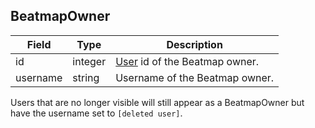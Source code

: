 ## BeatmapOwner

Field    | Type    | Description
-------- | ------- | ------------
id       | integer | [User](#user) id of the Beatmap owner.
username | string  | Username of the Beatmap owner.

Users that are no longer visible will still appear as a BeatmapOwner but have the username set to `[deleted user]`.
